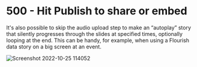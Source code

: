 # 500 - Hit Publish to share or embed

It's also possible to skip the audio upload step to make an “autoplay” story that silently progresses through the slides at specified times, optionally looping at the end. This can be handy, for example, when using a Flourish data story on a big screen at an event.

![Screenshot 2022-10-25 114052](https://user-images.githubusercontent.com/1499433/197740366-5dcb9380-1091-427d-bb98-0be449d7c9e5.png)
